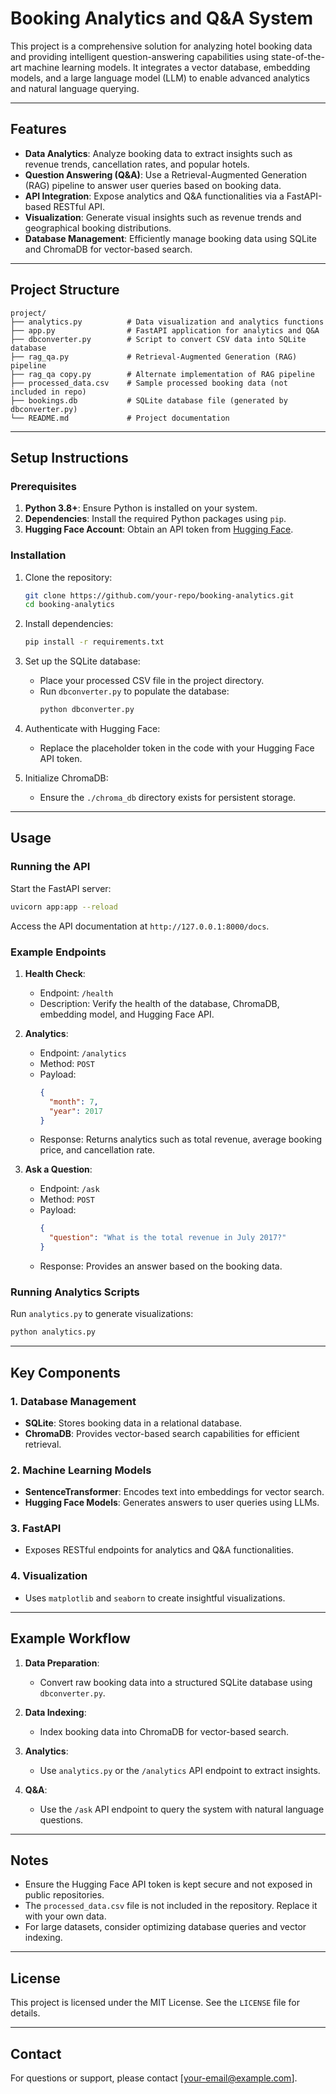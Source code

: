 # Booking Analytics and Q&A System

This project is a comprehensive solution for analyzing hotel booking data and providing intelligent question-answering capabilities using state-of-the-art machine learning models. It integrates a vector database, embedding models, and a large language model (LLM) to enable advanced analytics and natural language querying.

---

## Features

- **Data Analytics**: Analyze booking data to extract insights such as revenue trends, cancellation rates, and popular hotels.
- **Question Answering (Q&A)**: Use a Retrieval-Augmented Generation (RAG) pipeline to answer user queries based on booking data.
- **API Integration**: Expose analytics and Q&A functionalities via a FastAPI-based RESTful API.
- **Visualization**: Generate visual insights such as revenue trends and geographical booking distributions.
- **Database Management**: Efficiently manage booking data using SQLite and ChromaDB for vector-based search.

---

## Project Structure

```
project/
├── analytics.py          # Data visualization and analytics functions
├── app.py                # FastAPI application for analytics and Q&A
├── dbconverter.py        # Script to convert CSV data into SQLite database
├── rag_qa.py             # Retrieval-Augmented Generation (RAG) pipeline
├── rag_qa copy.py        # Alternate implementation of RAG pipeline
├── processed_data.csv    # Sample processed booking data (not included in repo)
├── bookings.db           # SQLite database file (generated by dbconverter.py)
└── README.md             # Project documentation
```

---

## Setup Instructions

### Prerequisites

1. **Python 3.8+**: Ensure Python is installed on your system.
2. **Dependencies**: Install the required Python packages using `pip`.
3. **Hugging Face Account**: Obtain an API token from [Hugging Face](https://huggingface.co/).

### Installation

1. Clone the repository:
   ```bash
   git clone https://github.com/your-repo/booking-analytics.git
   cd booking-analytics
   ```

2. Install dependencies:
   ```bash
   pip install -r requirements.txt
   ```

3. Set up the SQLite database:
   - Place your processed CSV file in the project directory.
   - Run `dbconverter.py` to populate the database:
     ```bash
     python dbconverter.py
     ```

4. Authenticate with Hugging Face:
   - Replace the placeholder token in the code with your Hugging Face API token.

5. Initialize ChromaDB:
   - Ensure the `./chroma_db` directory exists for persistent storage.

---

## Usage

### Running the API

Start the FastAPI server:
```bash
uvicorn app:app --reload
```

Access the API documentation at `http://127.0.0.1:8000/docs`.

### Example Endpoints

1. **Health Check**:
   - Endpoint: `/health`
   - Description: Verify the health of the database, ChromaDB, embedding model, and Hugging Face API.

2. **Analytics**:
   - Endpoint: `/analytics`
   - Method: `POST`
   - Payload:
     ```json
     {
       "month": 7,
       "year": 2017
     }
     ```
   - Response: Returns analytics such as total revenue, average booking price, and cancellation rate.

3. **Ask a Question**:
   - Endpoint: `/ask`
   - Method: `POST`
   - Payload:
     ```json
     {
       "question": "What is the total revenue in July 2017?"
     }
     ```
   - Response: Provides an answer based on the booking data.

### Running Analytics Scripts

Run `analytics.py` to generate visualizations:
```bash
python analytics.py
```

---

## Key Components

### 1. **Database Management**
- **SQLite**: Stores booking data in a relational database.
- **ChromaDB**: Provides vector-based search capabilities for efficient retrieval.

### 2. **Machine Learning Models**
- **SentenceTransformer**: Encodes text into embeddings for vector search.
- **Hugging Face Models**: Generates answers to user queries using LLMs.

### 3. **FastAPI**
- Exposes RESTful endpoints for analytics and Q&A functionalities.

### 4. **Visualization**
- Uses `matplotlib` and `seaborn` to create insightful visualizations.

---

## Example Workflow

1. **Data Preparation**:
   - Convert raw booking data into a structured SQLite database using `dbconverter.py`.

2. **Data Indexing**:
   - Index booking data into ChromaDB for vector-based search.

3. **Analytics**:
   - Use `analytics.py` or the `/analytics` API endpoint to extract insights.

4. **Q&A**:
   - Use the `/ask` API endpoint to query the system with natural language questions.

---

## Notes

- Ensure the Hugging Face API token is kept secure and not exposed in public repositories.
- The `processed_data.csv` file is not included in the repository. Replace it with your own data.
- For large datasets, consider optimizing database queries and vector indexing.

---

## License

This project is licensed under the MIT License. See the `LICENSE` file for details.

---

## Contact

For questions or support, please contact [your-email@example.com].
